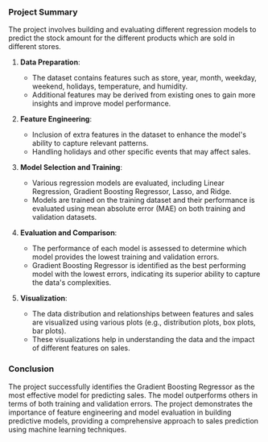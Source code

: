 
### Project Summary

The project involves building and evaluating different regression models to predict the stock amount for the different products which are sold in different stores.
1. **Data Preparation**:
   - The dataset contains features such as store, year, month, weekday, weekend, holidays, temperature, and humidity.
   - Additional features may be derived from existing ones to gain more insights and improve model performance.

2. **Feature Engineering**:
   - Inclusion of extra features in the dataset to enhance the model's ability to capture relevant patterns.
   - Handling holidays and other specific events that may affect sales.

3. **Model Selection and Training**:
   - Various regression models are evaluated, including Linear Regression, Gradient Boosting Regressor, Lasso, and Ridge.
   - Models are trained on the training dataset and their performance is evaluated using mean absolute error (MAE) on both training and validation datasets.

4. **Evaluation and Comparison**:
   - The performance of each model is assessed to determine which model provides the lowest training and validation errors.
   - Gradient Boosting Regressor is identified as the best performing model with the lowest errors, indicating its superior ability to capture the data's complexities.

5. **Visualization**:
   - The data distribution and relationships between features and sales are visualized using various plots (e.g., distribution plots, box plots, bar plots).
   - These visualizations help in understanding the data and the impact of different features on sales.

### Conclusion

The project successfully identifies the Gradient Boosting Regressor as the most effective model for predicting sales. The model outperforms others in terms of both training and validation errors. The project demonstrates the importance of feature engineering and model evaluation in building predictive models, providing a comprehensive approach to sales prediction using machine learning techniques.
